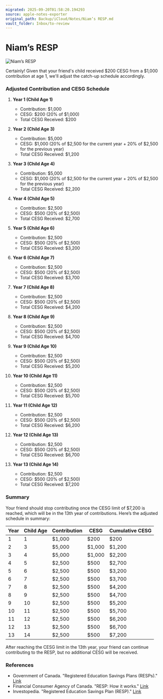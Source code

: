 ```yaml
---
migrated: 2025-09-20T01:58:20.194293
source: apple-notes-exporter
original_path: Backup/iCloud/Notes/Niam’s RESP.md
vault_folder: Inbox/to-review
---
```

# Niam’s RESP
![Niam’s RESP](images/Niam’s%20RESP.jpeg)

Certainly! Given that your friend's child received $200 CESG from a $1,000 contribution at age 1, we'll adjust the catch-up schedule accordingly.

### Adjusted Contribution and CESG Schedule

1. **Year 1 (Child Age 1)**
   - Contribution: $1,000
   - CESG: $200 (20% of $1,000)
   - Total CESG Received: $200

2. **Year 2 (Child Age 3)**
   - Contribution: $5,000
   - CESG: $1,000 (20% of $2,500 for the current year + 20% of $2,500 for the previous year)
   - Total CESG Received: $1,200

3. **Year 3 (Child Age 4)**
   - Contribution: $5,000
   - CESG: $1,000 (20% of $2,500 for the current year + 20% of $2,500 for the previous year)
   - Total CESG Received: $2,200

4. **Year 4 (Child Age 5)**
   - Contribution: $2,500
   - CESG: $500 (20% of $2,500)
   - Total CESG Received: $2,700

5. **Year 5 (Child Age 6)**
   - Contribution: $2,500
   - CESG: $500 (20% of $2,500)
   - Total CESG Received: $3,200

6. **Year 6 (Child Age 7)**
   - Contribution: $2,500
   - CESG: $500 (20% of $2,500)
   - Total CESG Received: $3,700

7. **Year 7 (Child Age 8)**
   - Contribution: $2,500
   - CESG: $500 (20% of $2,500)
   - Total CESG Received: $4,200

8. **Year 8 (Child Age 9)**
   - Contribution: $2,500
   - CESG: $500 (20% of $2,500)
   - Total CESG Received: $4,700

9. **Year 9 (Child Age 10)**
   - Contribution: $2,500
   - CESG: $500 (20% of $2,500)
   - Total CESG Received: $5,200

10. **Year 10 (Child Age 11)**
    - Contribution: $2,500
    - CESG: $500 (20% of $2,500)
    - Total CESG Received: $5,700

11. **Year 11 (Child Age 12)**
    - Contribution: $2,500
    - CESG: $500 (20% of $2,500)
    - Total CESG Received: $6,200

12. **Year 12 (Child Age 13)**
    - Contribution: $2,500
    - CESG: $500 (20% of $2,500)
    - Total CESG Received: $6,700

13. **Year 13 (Child Age 14)**
    - Contribution: $2,500
    - CESG: $500 (20% of $2,500)
    - Total CESG Received: $7,200

### Summary

Your friend should stop contributing once the CESG limit of $7,200 is reached, which will be in the 13th year of contributions. Here’s the adjusted schedule in summary:

| **Year** | **Child Age** | **Contribution** | **CESG** | **Cumulative CESG** |
|----------|----------------|------------------|----------|---------------------|
| 1 | 1 | $1,000 | $200 | $200 |
| 2 | 3 | $5,000 | $1,000 | $1,200 |
| 3 | 4 | $5,000 | $1,000 | $2,200 |
| 4 | 5 | $2,500 | $500 | $2,700 |
| 5 | 6 | $2,500 | $500 | $3,200 |
| 6 | 7 | $2,500 | $500 | $3,700 |
| 7 | 8 | $2,500 | $500 | $4,200 |
| 8 | 9 | $2,500 | $500 | $4,700 |
| 9 | 10 | $2,500 | $500 | $5,200 |
| 10 | 11 | $2,500 | $500 | $5,700 |
| 11 | 12 | $2,500 | $500 | $6,200 |
| 12 | 13 | $2,500 | $500 | $6,700 |
| 13 | 14 | $2,500 | $500 | $7,200 |

After reaching the CESG limit in the 13th year, your friend can continue contributing to the RESP, but no additional CESG will be received.

### References
- Government of Canada. "Registered Education Savings Plans (RESPs)." [Link](https://www.canada.ca/en/services/benefits/education/education-savings/resp.html)
- Financial Consumer Agency of Canada. "RESP: How it works." [Link](https://www.canada.ca/en/financial-consumer-agency/services/resp.html)
- Investopedia. "Registered Education Savings Plan (RESP)." [Link](https://www.investopedia.com/terms/r/resp.asp)
